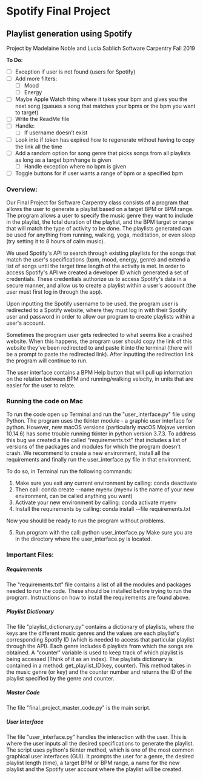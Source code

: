 # **Spotify Final Project**
## **Playlist generation using Spotify**
Project by Madelaine Noble and Lucia Sablich
Software Carpentry Fall 2019

**To Do:**

- [ ] Exception if user is not found (users for Spotify)
- [ ] Add more filters: 
    - [ ] Mood
    - [ ] Energy 
- [ ] Maybe Apple Watch thing where it takes your bpm and gives you the next song (queues a song that matches your bpms or the bpm you want to target)
- [ ] Write the ReadMe file
- [ ] Handle:
    - [ ] If username doesn’t exist
- [ ] Look into if token has expired how to regenerate without having to copy the link all the time
- [ ] Add a random option for song genre that picks songs from all playlists as long as a target bpm/range is given
    - [ ] Handle exception where no bpm is given
- [ ] Toggle buttons for if user wants a range of bpm or a specified bpm

### Overview:
Our Final Project for Software Carpentry class consists of a program that allows the user to generate a playlist based on a target BPM or BPM range. The program allows a user to specify the music genre they want to include in the playlist, the total duration of the playlist, and the BPM target or range that will match the type of activity to be done. The playlists generated can be used for anything from running, walking, yoga, meditation, or even sleep (try setting it to 8 hours of calm music). 

We used Spotify's API to search through existing playlists for the songs that match the user's specifications (bpm, mood, energy, genre) and extend a list of songs until the target time length of the activity is met. In order to access Spotify's API we created a developer ID which generated a set of credentials. These credentials authorize us to access Spotify's data in a secure manner, and allow us to create a playlist within a user's account (the user must first log in through the app). 

Upon inputting the Spotify username to be used, the program user is redirected to a Spotify website, where they must log in with their Spotify user and password in order to allow our program to create playlists within a user's account.

Sometimes the program user gets redirected to what seems like a crashed website. When this happens, the program user should copy the link of this website they've been redirected to and paste it into the terminal (there will be a prompt to paste the redirected link). After inputting the redirection link the program will continue to run. 

The user interface contains a BPM Help button that will pull up information on the relation between BPM and running/walking velocity, in units that are easier for the user to relate. 

### Running the code on Mac
To run the code open up Terminal and run the "user_interface.py" file using Python.
The program uses the tkinter module - a graphic user interface for python. However, new macOS versions (particularly macOS Mojave version 10.14.6) has some trouble running tkinter in python version 3.7.3. To address this bug we created a file called "requirements.txt" that includes a list of versions of the packages and modules for which the program doesn't crash. We recommend to create a new environment, install all the requirements and finally run the user_interface.py file in that environment. 

To do so, in Terminal run the following commands:

1. Make sure you exit any current environment by calling: conda deactivate
2. Then call: conda create --name myenv 
   (myenv is the name of your new environment, can be called anything you want)
3. Activate your new environment by calling: conda activate myenv
4. Install the requirements by calling: conda install --file requirements.txt
    
Now you should be ready to run the program without problems.

5. Run program with the call: python user_interface.py
   Make sure you are in the directory where the user_interface.py is located.
    

### Important Files:

##### Requirements
The "requirements.txt" file contains a list of all the modules and packages needed to run the code. These should be installed before trying to run the program. Instructions on how to install the requirements are found above. 

##### Playlist Dictionary
The file "playlist_dictionary.py" contains a dictionary of playlists, where the keys are the different music genres and the values are each playlist's corresponding Spotify ID (which is needed to access that particular playlist through the API). Each genre includes 6 playlists from which the songs are obtained. A "counter" variable is used to keep track of which playlist is being accessed (Think of it as an index).  The playlists dictionary is contained in a method: get_playlist_ID(key, counter). This method takes in the music genre (or key) and the counter number and returns the ID of the playlist specified by the genre and counter.

##### Master Code
The file "final_project_master_code.py" is the main script. 

##### User Interface 
The file "user_interface.py" handles the interaction with the user. This is where the user inputs all the desired specifications to generate the playlist. The script uses python's tkinter method, which is one of the most common graphical user interfaces (GUI). It prompts the user for a genre, the desired playlist length (time), a target BPM or BPM range, a name for the new playlist and the Spotify user account where the playlist will be created.
